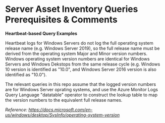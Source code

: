 # Server Asset Inventory Queries Prerequisites & Comments

**Heartbeat-based Query Examples**

Heartbeat logs for Windows Servers do not log the full operating system release name (e.g. Windows Server 2019), so the full release name must be derived from the operating system Major and Minor version numbers. Windows operating system version numbers are identical for Windows Servers and Windows Dekstops from the same release cycle (e.g. Windows 10 version is identified as "10.0", and Windows Server 2016 version is also identified as "10.0").

The relevant queries in this repo assume that the logged version numbers are for Windows Server oprating systems, and use the Azure Monitor Logs Query Language "datatable" operator to construct the lookup table to map the version numbers to the equivalent full release names.

*Reference: https://docs.microsoft.com/en-us/windows/desktop/SysInfo/operating-system-version*

